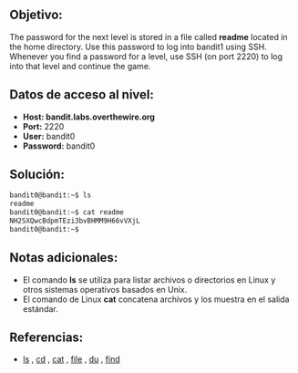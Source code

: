 ## Objetivo:
The password for the next level is stored in a file called **readme** located in the home directory. Use this password to log into bandit1 using SSH. Whenever you find a password for a level, use SSH (on port 2220) to log into that level and continue the game. 

## Datos de acceso al nivel:
- **Host: bandit.labs.overthewire.org** 
- **Port:** 2220
- **User:** bandit0 
- **Password:** bandit0

## Solución:

``` bash
bandit0@bandit:~$ ls
readme
bandit0@bandit:~$ cat readme
NH2SXQwcBdpmTEzi3bvBHMM9H66vVXjL
bandit0@bandit:~$
```

## Notas adicionales:
- El comando **ls** se utiliza para listar archivos o directorios en Linux y otros sistemas operativos basados en Unix.
- El comando de Linux **cat** concatena archivos y los muestra en el salida estándar.

## Referencias:
- [ls](https://man7.org/linux/man-pages/man1/ls.1.html) , [cd](https://man7.org/linux/man-pages/man1/cd.1p.html) , [cat](https://man7.org/linux/man-pages/man1/cat.1.html) , [file](https://man7.org/linux/man-pages/man1/file.1.html) , [du](https://man7.org/linux/man-pages/man1/du.1.html) , [find](https://man7.org/linux/man-pages/man1/find.1.html)